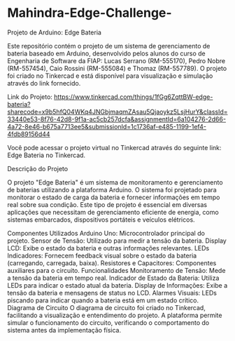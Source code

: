 # Mahindra-Edge-Challenge-
Projeto de Arduino: Edge Bateria

Este repositório contém o projeto de um sistema de gerenciamento de bateria baseado em Arduino, desenvolvido pelos alunos do curso de Engenharia de Software da FIAP: Lucas Serrano (RM-555170), Pedro Nobre (RM-557454), Caio Rossini (RM-555084) e Thomaz (RM-557789). O projeto foi criado no Tinkercad e está disponível para visualização e simulação através do link fornecido.

Link do Projeto:
https://www.tinkercad.com/things/1fGg6ZqttBW-edge-bateria?sharecode=x9b5hfQ04WKq4JNGbjmaqmZAsau5Qjaoykz5LsjHurY&classId=33440e53-8f76-42d8-9f1a-ac5cb257dcfa&assignmentId=6a104276-2d66-4a72-8e46-b675a7713ee5&submissionId=1c1736af-e485-1199-1ef4-4fdb89156d44

Você pode acessar o projeto virtual no Tinkercad através do seguinte link: Edge Bateria no Tinkercad.

Descrição do Projeto

O projeto "Edge Bateria" é um sistema de monitoramento e gerenciamento de baterias utilizando a plataforma Arduino. O sistema foi projetado para monitorar o estado de carga da bateria e fornecer informações em tempo real sobre sua condição. Este tipo de projeto é essencial em diversas aplicações que necessitam de gerenciamento eficiente de energia, como sistemas embarcados, dispositivos portáteis e veículos elétricos.

Componentes Utilizados
Arduino Uno: Microcontrolador principal do projeto.
Sensor de Tensão: Utilizado para medir a tensão da bateria.
Display LCD: Exibe o estado da bateria e outras informações relevantes.
LEDs Indicadores: Fornecem feedback visual sobre o estado da bateria (carregando, carregada, baixa).
Resistores e Capacitores: Componentes auxiliares para o circuito.
Funcionalidades
Monitoramento de Tensão: Mede a tensão da bateria em tempo real.
Indicador de Estado da Bateria: Utiliza LEDs para indicar o estado atual da bateria.
Display de Informações: Exibe a tensão da bateria e mensagens de status no LCD.
Alarmes Visuais: LEDs piscando para indicar quando a bateria está em um estado crítico.
Diagrama de Circuito
O diagrama de circuito foi criado no Tinkercad, facilitando a visualização e entendimento do projeto. A plataforma permite simular o funcionamento do circuito, verificando o comportamento do sistema antes da implementação física.
